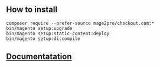 ## How to install
```
composer require --prefer-source mage2pro/checkout.com:*
bin/magento setup:upgrade
bin/magento setup:static-content:deploy
bin/magento setup:di:compile
```

## [Documentatation](https://mage2.pro/c/extensions/checkout-com)

